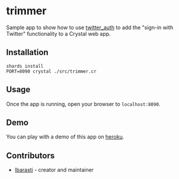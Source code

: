# trimmer

Sample app to show how to use [twitter_auth](https://github.com/lbarasti/twitter_auth) to add the "sign-in with Twitter" functionality to a Crystal web app.

## Installation

```crystal
shards install
PORT=8090 crystal ./src/trimmer.cr
```

## Usage

Once the app is running, open your browser to `localhost:8090`.

## Demo

You can play with a demo of this app on [heroku](https://this-is-trimmer.herokuapp.com/).

## Contributors

- [lbarasti](https://github.com/lbarasti) - creator and maintainer
